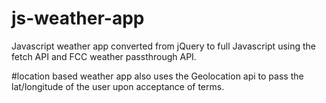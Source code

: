 # js-weather-app
Javascript weather app converted from jQuery to full Javascript using the fetch API and FCC weather passthrough API.

#location based weather app also uses the Geolocation api to pass the lat/longitude of the user upon acceptance of terms.
